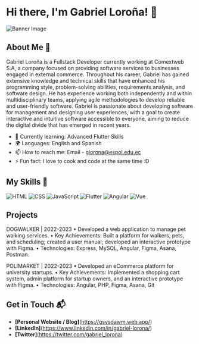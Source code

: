 # Hi there, I'm Gabriel Loroña! 👋

![Banner Image](https://i.imgur.com/oOEQ1ku.png)

## About Me 🚀

Gabriel Loroña is a Fullstack Developer currently working at Comextweb S.A, a company focused on providing software services to businesses engaged in external commerce. Throughout his career, Gabriel has gained extensive knowledge and technical skills that have enhanced his programming style, problem-solving abilities, requirements analysis, and software design. He has experience working both independently and within multidisciplinary teams, applying agile methodologies to develop reliable and user-friendly software. Gabriel is passionate about developing software for management and designing user experiences, with a goal to create interactive and intuitive software accessible to everyone, aiming to reduce the digital divide that has emerged in recent years.

- 🌱 Currently learning: Advanced Flutter Skills
- 🌍 Languages: English and Spanish
- 📫 How to reach me: Email - glorona@espol.edu.ec
- ⚡ Fun fact: I love to cook and code at the same time :D

## My Skills 🧠

![HTML](https://img.shields.io/badge/HTML5-E34F26?style=for-the-badge&logo=html5&logoColor=white)
![CSS](https://img.shields.io/badge/CSS3-1572B6?style=for-the-badge&logo=css3&logoColor=white)
![JavaScript](https://img.shields.io/badge/JavaScript-323330?style=for-the-badge&logo=javascript&logoColor=F7DF1E)
![Flutter](https://img.shields.io/badge/Flutter-02569B?style=for-the-badge&logo=flutter&logoColor=white)
![Angular](https://img.shields.io/badge/Angular-DD0031?style=for-the-badge&logo=angular&logoColor=white)
![Vue](https://img.shields.io/badge/Vue%20js-35495E?style=for-the-badge&logo=vuedotjs&logoColor=4FC08D)

## Projects

DOGWALKER | 2022-2023
•	Developed a web application to manage pet walking services.
•	Key Achievements: Built a platform for walkers, pets, and scheduling; created a user manual; developed an interactive prototype with Figma.
•	Technologies: Express, MySQL, Angular, Figma, Asana, Postman.


POLIMARKET | 2022-2023
•	Developed an eCommerce platform for university startups.
•	Key Achievements: Implemented a shopping cart system, admin platform for startup owners, and an interactive prototype with Figma.
•	Technologies: Angular, PHP, Figma, Asana, Git



## Get in Touch 📬

- **[Personal Website / Blog]**(https://gsysdawm.web.app/)
- **[LinkedIn]**(https://www.linkedin.com/in/gabriel-lorona/)
- **[Twitter]**(https://twitter.com/gabriel_lorona)
